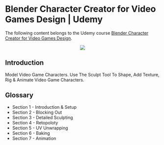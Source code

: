 # Blender Character Creator for Video Games Design | Udemy
The following content belongs to the Udemy course [Blender Character Creator for Video Games Design](https://www.udemy.com/course/blendercharacters/).

<p align="center">
  <img src="/Renders/Pictures/0001-0250-gif.gif">
</p>

## Introduction
Model Video Game Characters. Use The Sculpt Tool To Shape, Add Texture, Rig & Animate Video Game Characters.

## Glossary

* Section 1 - Introduction & Setup
* Section 2 - Blocking Out
* Section 3 - Detailed Sculpting
* Section 4 - Retopoloty
* Section 5 - UV Unwrapping
* Section 6 - Baking
* Section 7 - Animation
